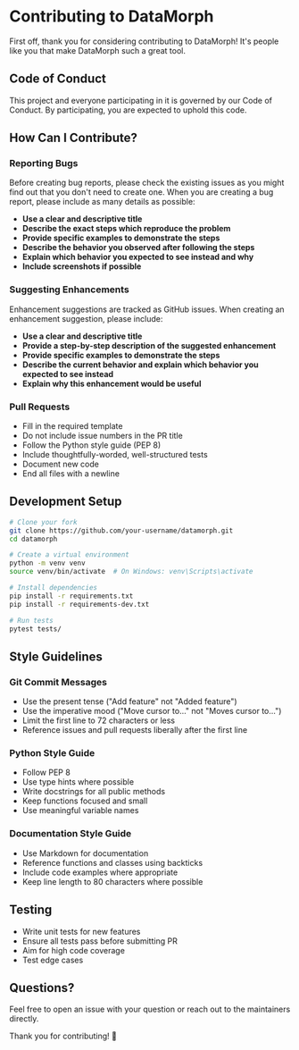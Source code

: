 # Contributing to DataMorph

First off, thank you for considering contributing to DataMorph! It's people like you that make DataMorph such a great tool.

## Code of Conduct

This project and everyone participating in it is governed by our Code of Conduct. By participating, you are expected to uphold this code.

## How Can I Contribute?

### Reporting Bugs

Before creating bug reports, please check the existing issues as you might find out that you don't need to create one. When you are creating a bug report, please include as many details as possible:

* **Use a clear and descriptive title**
* **Describe the exact steps which reproduce the problem**
* **Provide specific examples to demonstrate the steps**
* **Describe the behavior you observed after following the steps**
* **Explain which behavior you expected to see instead and why**
* **Include screenshots if possible**

### Suggesting Enhancements

Enhancement suggestions are tracked as GitHub issues. When creating an enhancement suggestion, please include:

* **Use a clear and descriptive title**
* **Provide a step-by-step description of the suggested enhancement**
* **Provide specific examples to demonstrate the steps**
* **Describe the current behavior and explain which behavior you expected to see instead**
* **Explain why this enhancement would be useful**

### Pull Requests

* Fill in the required template
* Do not include issue numbers in the PR title
* Follow the Python style guide (PEP 8)
* Include thoughtfully-worded, well-structured tests
* Document new code
* End all files with a newline

## Development Setup

```bash
# Clone your fork
git clone https://github.com/your-username/datamorph.git
cd datamorph

# Create a virtual environment
python -m venv venv
source venv/bin/activate  # On Windows: venv\Scripts\activate

# Install dependencies
pip install -r requirements.txt
pip install -r requirements-dev.txt

# Run tests
pytest tests/
```

## Style Guidelines

### Git Commit Messages

* Use the present tense ("Add feature" not "Added feature")
* Use the imperative mood ("Move cursor to..." not "Moves cursor to...")
* Limit the first line to 72 characters or less
* Reference issues and pull requests liberally after the first line

### Python Style Guide

* Follow PEP 8
* Use type hints where possible
* Write docstrings for all public methods
* Keep functions focused and small
* Use meaningful variable names

### Documentation Style Guide

* Use Markdown for documentation
* Reference functions and classes using backticks
* Include code examples where appropriate
* Keep line length to 80 characters where possible

## Testing

* Write unit tests for new features
* Ensure all tests pass before submitting PR
* Aim for high code coverage
* Test edge cases

## Questions?

Feel free to open an issue with your question or reach out to the maintainers directly.

Thank you for contributing! 🎉
